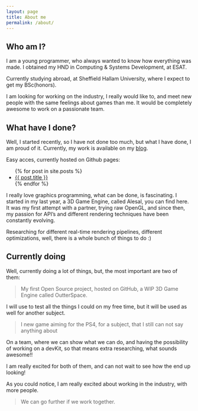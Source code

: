 ```yaml
---
layout: page
title: About me
permalink: /about/
---
```


## Who am I?

I am a young programmer, who always wanted to know how everything was made. I obtained my HND in Computing & Systems Development, at ESAT.

Currently studying abroad, at Sheffield Hallam University, where I expect to get my BSc(honors).


I am looking for working on the industry, I really would like to, and meet new people with the same feelings about games than me. It would be completely awesome to work on a passionate team.


## What have I done?

Well, I started recently, so I have not done too much, but what I have done, I am proud of it. Currently, my work is available on my [blog](http://unyankee.github.io/).

Easy acces, currently hosted on Github pages: 
<ul>
  {% for post in site.posts %}
    <li>
      <a href="{{ post.url }}">{{ post.title }}</a>
    </li>
  {% endfor %}
</ul>



I really love graphics programming, what can be done, is fascinating. I started in my last year, a 3D Game Engine, called Alesal, you can find here. It was my first attempt with a partner, trying raw OpenGL, and since then, my passion for API’s and different rendering techniques have been constantly evolving.


Researching for different real-time rendering pipelines, different optimizations, well, there is a whole bunch of things to do :)


## Currently doing

Well, currently doing a lot of things, but, the most important are two of them:

> My first Open Source project, hosted on GitHub, a WIP 3D Game Engine called OutterSpace.

 I will use to test all the things I could on my free time, but it will be used as well for another subject.

> I new game aiming for the PS4, for a subject, that I still can not say anything about

On a team, where we can show what we can do, and having the possibility of working on a devKit, so that means extra researching, what sounds awesome!!


I am really excited for both of them, and can not wait to see how the end up looking!


As you could notice, I am really excited about working in the industry, with more people.

  >  We can go further if we work together.

